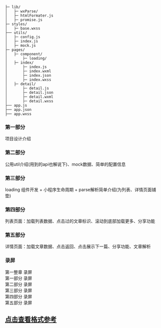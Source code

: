 ```
├─ lib/
│   ├─ wxParse/
│   ├─ htmlFormater.js
│   ├─ promise.js
├─ styles/
│   ├─ base.wxss
├── utils/
│   ├─ config.js
│   ├─ index.js
│   ├─ mock.js
├─ pages/
│   ├─ component/
│       ├─ loading/
│   ├─ index/
│       ├─ index.js
│       ├─ index.wxml
│       ├─ index.json
│       ├─ index.wxss
│   ├─ detail/
│       ├─ detail.js
│       ├─ detail.json
│       ├─ detail.wxml
│       ├─ detail.wxss
├── app.js 
├── app.json
├── app.wxss
```
### 第一部分  
项目设计介绍  

### 第二部分  
公用util介绍(用到的api也解说下)、mock数据、简单的配置信息  

### 第三部分  
loading 组件开发 + 小程序生命周期 + parse解析简单介绍(为列表、详情页面铺垫)   

### 第四部分
列表页面：加载列表数据、点击过的文章标识、滚动到底部加载更多、分享功能  

### 第五部分  
详情页面：加载文章数据、点击返回、点击展示下一篇、分享功能、文章解析  


### 录屏
第一整章    录屏  
第一部分    录屏  
第二部分    录屏  
第三部分    录屏  
第四部分    录屏  
第五部分    录屏  

## [点击查看格式参考](../docs/ch1-2.md)
